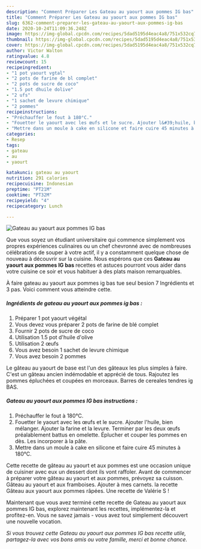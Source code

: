 ```yaml
---
description: "Comment Préparer Les Gateau au yaourt aux pommes IG bas"
title: "Comment Préparer Les Gateau au yaourt aux pommes IG bas"
slug: 6362-comment-preparer-les-gateau-au-yaourt-aux-pommes-ig-bas
date: 2020-10-24T11:09:36.248Z
image: https://img-global.cpcdn.com/recipes/5dad5195d4eac4a8/751x532cq70/gateau-au-yaourt-aux-pommes-ig-bas-photo-principale-de-la-recette.jpg
thumbnail: https://img-global.cpcdn.com/recipes/5dad5195d4eac4a8/751x532cq70/gateau-au-yaourt-aux-pommes-ig-bas-photo-principale-de-la-recette.jpg
cover: https://img-global.cpcdn.com/recipes/5dad5195d4eac4a8/751x532cq70/gateau-au-yaourt-aux-pommes-ig-bas-photo-principale-de-la-recette.jpg
author: Victor Walton
ratingvalue: 4.8
reviewcount: 15
recipeingredient:
- "1 pot yaourt vgtal"
- "2 pots de farine de bl complet"
- "2 pots de sucre de coco"
- "1.5 pot dhuile dolive"
- "2 ufs"
- "1 sachet de levure chimique"
- "2 pommes"
recipeinstructions:
- "Préchauffer le fout à 180°C."
- "Fouetter le yaourt avec les œufs et le sucre. Ajouter l&#39;huile, bien mélanger. Ajouter la farine et la levure. Terminer par les deux œufs préalablement battus en omelette. Éplucher et couper les pommes en dès. Les incorporer à la pâte."
- "Mettre dans un moule à cake en silicone et faire cuire 45 minutes à 180°C."
categories:
- Resep
tags:
- gateau
- au
- yaourt

katakunci: gateau au yaourt 
nutrition: 291 calories
recipecuisine: Indonesian
preptime: "PT21M"
cooktime: "PT32M"
recipeyield: "4"
recipecategory: Lunch

---
```



![Gateau au yaourt aux pommes IG bas](https://img-global.cpcdn.com/recipes/5dad5195d4eac4a8/751x532cq70/gateau-au-yaourt-aux-pommes-ig-bas-photo-principale-de-la-recette.jpg)

Que vous soyez un étudiant universitaire qui commence simplement vos propres expériences culinaires ou un chef chevronné avec de nombreuses célébrations de souper à votre actif, il y a constamment quelque chose de nouveau à découvrir sur la cuisine. Nous espérons que ces <strong> Gateau au yaourt aux pommes IG bas </strong> recettes et astuces pourront vous aider dans votre cuisine ce soir et vous habituer à des plats maison remarquables.

<!--inarticleads1-->

À faire gateau au yaourt aux pommes ig bas tue seul besion 7 Ingrédients et 3 pas. Voici comment vous atteindre cette.

##### Ingrédients de gateau au yaourt aux pommes ig bas :

1. Préparer 1 pot yaourt végétal
1. Vous devez vous préparer 2 pots de farine de blé complet
1. Fournir 2 pots de sucre de coco
1. Utilisation 1.5 pot d&#39;huile d&#39;olive
1. Utilisation 2 œufs
1. Vous avez besoin 1 sachet de levure chimique
1. Vous avez besoin 2 pommes


Le gâteau au yaourt de base est l&#39;un des gâteaux les plus simples à faire. C&#39;est un gâteau ancien indémodable et apprécié de tous. Rajoutez les pommes épluchées et coupées en morceaux. Barres de cereales tendres ig BAS. 

<!--inarticleads2-->

##### Gateau au yaourt aux pommes IG bas instructions :

1. Préchauffer le fout à 180°C.
1. Fouetter le yaourt avec les œufs et le sucre. Ajouter l&#39;huile, bien mélanger. Ajouter la farine et la levure. Terminer par les deux œufs préalablement battus en omelette. Éplucher et couper les pommes en dès. Les incorporer à la pâte.
1. Mettre dans un moule à cake en silicone et faire cuire 45 minutes à 180°C.


Cette recette de gâteau au yaourt et aux pommes est une occasion unique de cuisiner avec eux un dessert dont ils vont raffoler. Avant de commencer à préparer votre gâteau au yaourt et aux pommes, prévoyez sa cuisson. Gâteau au yaourt et aux framboises. Ajouter à mes carnets. la recette Gâteau aux yaourt aux pommes râpées. Une recette de Valérie S ! 

<!--inarticleads1-->

<p>
Maintenant que vous avez terminé cette recette de Gateau au yaourt aux pommes IG bas, explorez maintenant les recettes, implémentez-la et profitez-en. Vous ne savez jamais - vous avez tout simplement découvert une nouvelle vocation.
</p>

<p>
<i>Si vous trouvez cette Gateau au yaourt aux pommes IG bas recette utile, partagez-la avec vos bons amis ou votre famille, merci et bonne chance.</i>
</p>
